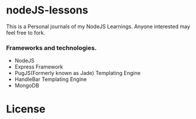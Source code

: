 # nodeJS-lessons
This is a Personal journals of my NodeJS Learnings. Anyone interested may feel free to fork.

### Frameworks and technologies.
- NodeJS 
- Express Framework
- PugJS(Formerly known as Jade) Templating Engine
- HandleBar Templating Engine
- MongoDB

# License

